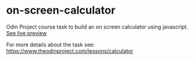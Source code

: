 # on-screen-calculator

Odin Project course task to build an on screen calculator using javascript. [See live preview](https://coleus99.github.io/on-screen-calculator/)

For more details about the task see: https://www.theodinproject.com/lessons/calculator
